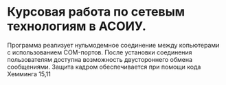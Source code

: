 # Курсовая работа по сетевым технологиям в АСОИУ.

  Программа реализует нульмодемное соединение между копьютерами с использованием COM-портов.
  После установки соединения пользователям доступна возможность двустороннего обмена сообщениями.
  Защита кадром обеспечивается при помощи кода Хемминга 15,11
